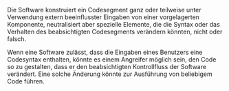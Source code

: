 Die Software konstruiert ein Codesegment ganz oder teilweise unter Verwendung extern beeinflusster Eingaben von einer vorgelagerten Komponente, neutralisiert aber spezielle Elemente, die die Syntax oder das Verhalten des beabsichtigten Codesegments verändern könnten, nicht oder falsch. 

Wenn eine Software zulässt, dass die Eingaben eines Benutzers eine Codesyntax enthalten, könnte es einem Angreifer möglich sein, den Code so zu gestalten, dass er den beabsichtigten Kontrollfluss der Software verändert. Eine solche Änderung könnte zur Ausführung von beliebigem Code führen.
